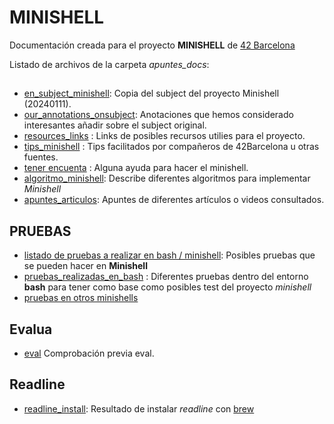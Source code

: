 # MINISHELL

Documentación creada para el proyecto **MINISHELL** de [42 Barcelona](https://www.42barcelona.com/)

Listado de archivos de la carpeta *apuntes_docs*:

## 

- [en_subject_minishell](apuntes_docs/1_en_subject_minishell.md): Copia del subject del proyecto Minishell (20240111).
- [our_annotations_onsubject](apuntes_docs/2_our_annotations_onsubject.md ): Anotaciones que hemos considerado interesantes añadir sobre el subject original.
- [resources_links](apuntes_docs/3_resources_links.md) : Links de posibles recursos utilies para el proyecto.
- [tips_minishell](apuntes_docs/4_tips_minishell.md) : Tips facilitados por compañeros de 42Barcelona u otras fuentes.
- [tener encuenta](apuntes_docs/5_tener_encuenta.md) : Alguna ayuda para hacer el minishell.
- [algoritmo_minishell](apuntes_docs/6_algoritmo_minishell.md): Describe diferentes algoritmos para implementar *Minishell*
- [apuntes_articulos](apuntes_docs/7_apuntes_articulos.md): Apuntes de diferentes artículos o videos consultados.

## PRUEBAS

- [listado de pruebas a realizar en bash / minishell](apuntes_docs/8_lista_puebas_hacer_minishell_bash.md): Posibles pruebas que se pueden hacer en **Minishell**
- [pruebas_realizadas_en_bash](apuntes_docs/9_pruebas_realizadas_en_bash.md) : Diferentes pruebas dentro del entorno **bash** para tener como base como posibles test del proyecto *minishell*
- [pruebas en otros minishells](apuntes_docs/10_pruebas_dudas_otros_minis.md)

## Evalua

- [eval](apuntes_docs/240116_evaluator_instructions.md) Comprobación previa eval.

## Readline

- [readline_install](apuntes_docs/readline_install.md): Resultado de instalar *readline* con [brew](https://brew.sh/)
